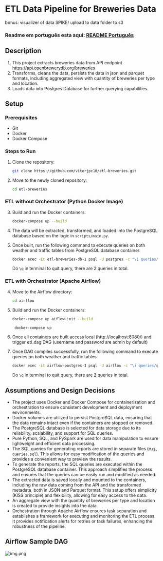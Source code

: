 # ETL Data Pipeline for Breweries Data

bonus: visualizer of data SPIKE/ upload to data folder to s3


### Readme em português esta aqui: [README Português](README-PT.md)

## Description
 1. This project extracts breweries data from API endpoint <https://api.openbrewerydb.org/breweries>
 2. Transforms, cleans the data, persists the data in json and parquet formats, including aggregated view with  quantity of breweries per type and location.
 3. Loads data into Postgres Database for further querying capabilities. 

## Setup

### Prerequisites
- Git
- Docker
- Docker Compose

### Steps to Run

1. Clone the repository:
    ```bash
    git clone https://github.com/vitorjpc10/etl-breweries.git
    ```
2. Move to the newly cloned repository:
    ```bash
    cd etl-breweries
    ```

### ETL without Orchestrator (Python Docker Image)

3. Build and run the Docker containers:
    ```bash
    docker-compose up --build
    ```

4. The data will be extracted, transformed, and loaded into the PostgreSQL database based on the logic in `scripts/main.py`.

5. Once built, run the following command to execute queries on both weather and traffic tables from PostgreSQL database container:
    ```bash
    docker exec -it etl-breweries-db-1 psql -U postgres -c "\i queries/queries.sql"
    ```

   Do `\q` in terminal to quit query, there are 2 queries in total.

### ETL with Orchestrator (Apache Airflow)

4. Move to the Airflow directory:
    ```bash
    cd airflow
    ```

5. Build and run the Docker containers:
    ```bash
    docker-compose up aiflow-init --build
    ```
   ```bash
    docker-compose up
    ```

6. Once all containers are built access local (http://localhost:8080/) and trigger etl_dag DAG (username and password are admin by default)

7. Once DAG compiles successfully, run the following command to execute queries on both weather and traffic tables:
    ```bash
    docker exec -it airflow-postgres-1 psql -U airflow -c "\i queries/queries.sql"
    ```
   Do `\q` in terminal to quit query, there are 2 queries in total.


## Assumptions and Design Decisions
- The project uses Docker and Docker Compose for containerization and orchestration to ensure consistent development and deployment environments.
- Docker volumes are utilized to persist PostgreSQL data, ensuring that the data remains intact even if the containers are stopped or removed.
- The PostgreSQL database is selected for data storage due to its reliability, scalability, and support for SQL queries.
- Pure Python, SQL, and PySpark are used for data manipulation to ensure lightweight and efficient data processing.
- The SQL queries for generating reports are stored in separate files (e.g., `queries.sql`). This allows for easy modification of the queries and provides a convenient way to preview the results.
- To generate the reports, the SQL queries are executed within the PostgreSQL database container. This approach simplifies the process and ensures that the queries can be easily run and modified as needed.
- The extracted data is saved locally and mounted to the containers, including the raw data coming from the API and the transformed metadata, both in JSON and Parquet format. This setup offers simplicity (KISS principle) and flexibility, allowing for easy access to the data.
- An aggregate view with the quantity of breweries per type and location is created to provide insights into the data.
- Orchestration through Apache Airflow ensures task separation and establishes a framework for executing and monitoring the ETL process. It provides notification alerts for retries or task failures, enhancing the robustness of the pipeline.


## Airflow Sample DAG
![img.png](img.png)
